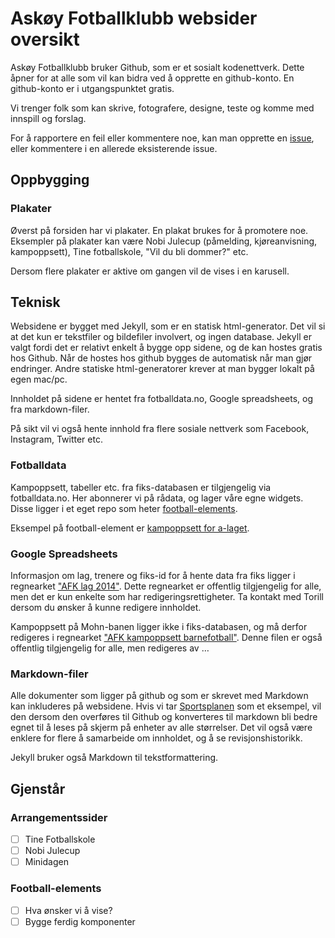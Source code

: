 Askøy Fotballklubb websider oversikt
====================================


Askøy Fotballklubb bruker Github, som er et sosialt kodenettverk. Dette åpner for at alle som vil kan bidra ved å opprette en github-konto. En github-konto er i utgangspunktet gratis.

Vi trenger folk som kan skrive, fotografere, designe, teste og komme med innspill og forslag.

For å rapportere en feil eller kommentere noe, kan man opprette en [issue](https://github.com/askoyfk/askoyfk-weboversikt/issues), eller kommentere i en allerede eksisterende issue.


## Oppbygging


### Plakater

Øverst på forsiden har vi plakater. En plakat brukes for å promotere noe. Eksempler på plakater kan være Nobi Julecup (påmelding, kjøreanvisning, kampoppsett), Tine fotballskole, "Vil du bli dommer?" etc.

Dersom flere plakater er aktive om gangen vil de vises i en karusell.


## Teknisk

Websidene er bygget med Jekyll, som er en statisk html-generator. Det vil si at det kun er tekstfiler og bildefiler involvert, og ingen database. Jekyll er valgt fordi det er relativt enkelt å bygge opp sidene, og de kan hostes gratis hos Github. Når de hostes hos github bygges de automatisk når man gjør endringer. Andre statiske html-generatorer krever at man bygger lokalt på egen mac/pc.

Innholdet på sidene er hentet fra fotballdata.no, Google spreadsheets, og fra markdown-filer.

På sikt vil vi også hente innhold fra flere sosiale nettverk som Facebook, Instagram, Twitter etc.

### Fotballdata

Kampoppsett, tabeller etc. fra fiks-databasen er tilgjengelig via fotballdata.no. Her abonnerer vi på rådata, og lager våre egne widgets. Disse ligger i et eget repo som heter [football-elements](https://github.com/askoyfk/football-elements).

Eksempel på football-element er [kampoppsett for a-laget](http://batfink.github.io/football-elements/).


### Google Spreadsheets

Informasjon om lag, trenere og fiks-id for å hente data fra fiks ligger i regnearket ["AFK lag 2014"](https://docs.google.com/spreadsheets/d/1svnSp174idz6UiibQbdYqOO6wGH1tbPAxANK6TVZKHc/edit?usp=sharing). Dette regnearket er offentlig tilgjengelig for alle, men det er kun enkelte som har redigeringsrettigheter. Ta kontakt med Torill dersom du ønsker å kunne redigere innholdet.

Kampoppsett på Mohn-banen ligger ikke i fiks-databasen, og må derfor redigeres i regnearket ["AFK kampoppsett barnefotball"](https://docs.google.com/spreadsheets/d/1hCZxu3AINe6j1orpLSxeh9Q5LhhsML3GDSVk-zaYEuY/edit?usp=sharing). Denne filen er også offentlig tilgjengelig for alle, men redigeres av …


### Markdown-filer

Alle dokumenter som ligger på github og som er skrevet med Markdown kan inkluderes på websidene. Hvis vi tar [Sportsplanen](https://github.com/askoyfk/sportsplan) som et eksempel, vil den dersom den overføres til Github og konverteres til markdown bli bedre egnet til å leses på skjerm på enheter av alle størrelser. Det vil også være enklere for flere å samarbeide om innholdet, og å se revisjonshistorikk.

Jekyll bruker også Markdown til tekstformattering.



## Gjenstår

### Arrangementssider
- [ ] Tine Fotballskole
- [ ] Nobi Julecup
- [ ] Minidagen

### Football-elements
- [ ] Hva ønsker vi å vise?
- [ ] Bygge ferdig komponenter
